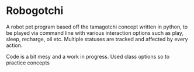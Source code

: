 # Robogotchi
A robot pet program based off the tamagotchi concept written in python, to be played via command line with various interaction options such as play, sleep, recharge, oil etc. Multiple statuses are tracked and affected by every action.

Code is a bit mesy and a work in progress. Used class options so to practice concepts
